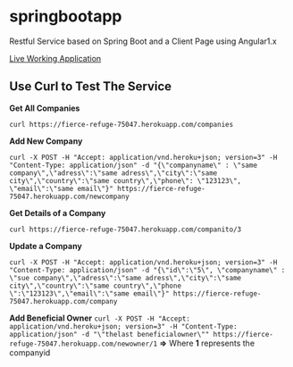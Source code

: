 # springbootapp
Restful Service based on Spring Boot and a Client Page using Angular1.x

[Live Working Application](https://fierce-refuge-75047.herokuapp.com/home)

Use Curl to Test The Service
---


__Get All Companies__ 

`curl https://fierce-refuge-75047.herokuapp.com/companies` 

__Add New Company__  

`curl -X POST -H "Accept: application/vnd.heroku+json; version=3" -H "Content-Type: application/json" -d "{\"companyname\" : \"same company\",\"adress\":\"same adress\",\"city\":\"same city\",\"country\":\"same country\",\"phone\": \"123123\", \"email\":\"same email\"}" https://fierce-refuge-75047.herokuapp.com/newcompany`

__Get Details of a Company__  

`curl https://fierce-refuge-75047.herokuapp.com/companito/3`

__Update a Company__  

`curl -X POST -H "Accept: application/vnd.heroku+json; version=3" -H "Content-Type: application/json" -d "{\"id\":\"5\", \"companyname\" : \"sue company\",\"adress\":\"same adress\",\"city\":\"same city\",\"country\":\"same country\",\"phone \":\"123123\",\"email\":\"same email\"}" https://fierce-refuge-75047.herokuapp.com/company`

__Add Beneficial Owner__
`curl -X POST -H "Accept: application/vnd.heroku+json; version=3" -H "Content-Type: application/json" -d "\"thelast beneficialowner\"" https://fierce-refuge-75047.herokuapp.com/newowner/1` 
__=>__ Where __1__ represents the companyid



